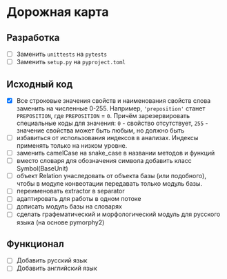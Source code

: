 # Дорожная карта

## Разработка

- [ ] Заменить `unittests` на `pytests`
- [ ] Заменить `setup.py` на `pyproject.toml`

## Исходный код

- [x] Все строковые значения свойств и наименования свойств слова заменить на численные 0-255. Например, `'preposition'` станет `PREPOSITION`, где `PREPOSITION` = `0`.
  Причём зарезервировать специальные коды для значения: `0` - свойство отсутствует, `255` - значение свойства может быть любым, но должно быть
- [ ] избавиться от использования индексов в анализах. Индексы применять только на низком уровне.
- [ ] заменить camelCase на snake_case в названии методов и функций
- [ ] вместо словаря для обозначения символа добавить класс Symbol(BaseUnit)
- [ ] объект Relation унаследовать от объекта базы (или подобного), чтобы в модуле конвеотации передавать только модуль базы.
- [ ] переименовать extractor в separator
- [ ] адаптировать для работы в одном потоке
- [ ] дописать модуль базы на словарях
- [ ] сделать графематический и морфологический модуль для русского языка (на основе pymorphy2)

## Функционал

- [ ] Добавить русский язык
- [ ] Добавить английский язык
